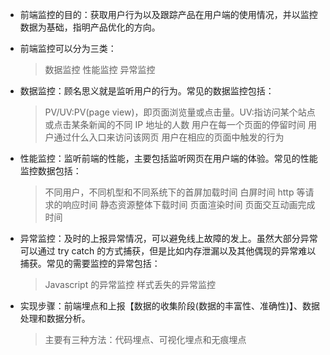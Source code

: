 - 前端监控的目的：获取用户行为以及跟踪产品在用户端的使用情况，并以监控数据为基础，指明产品优化的方向。
- 前端监控可以分为三类：
  > 数据监控
  > 性能监控
  > 异常监控
- 数据监控：顾名思义就是监听用户的行为。常见的数据监控包括：

  > PV/UV:PV(page view)，即页面浏览量或点击量。UV:指访问某个站点或点击某条新闻的不同 IP 地址的人数
  > 用户在每一个页面的停留时间
  > 用户通过什么入口来访问该网页
  > 用户在相应的页面中触发的行为

- 性能监控：监听前端的性能，主要包括监听网页在用户端的体验。常见的性能监控数据包括：

  > 不同用户，不同机型和不同系统下的首屏加载时间
  > 白屏时间
  > http 等请求的响应时间
  > 静态资源整体下载时间
  > 页面渲染时间
  > 页面交互动画完成时间

- 异常监控：及时的上报异常情况，可以避免线上故障的发上。虽然大部分异常可以通过 try catch 的方式捕获，但是比如内存泄漏以及其他偶现的异常难以捕获。常见的需要监控的异常包括：

  > Javascript 的异常监控
  > 样式丢失的异常监控

- 实现步骤：前端埋点和上报【数据的收集阶段(数据的丰富性、准确性)】、数据处理和数据分析。

  > 主要有三种方法：代码埋点、可视化埋点和无痕埋点
